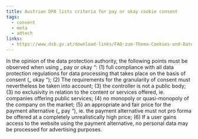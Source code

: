 ```yaml
---
title: Austrian DPA lists criteria for pay or okay cookie consent
tags:
  - consent
  - meta
  - adtech
links:
  - https://www.dsb.gv.at/download-links/FAQ-zum-Thema-Cookies-und-Datenschutz.html
---
```

In the opinion of the data protection authority, the following points must be observed when using „ pay or okay “: (1) full compliance with all data protection regulations for data processing that takes place on the basis of consent („ okay “); (2) The requirements for the granularity of consent must nevertheless be taken into account; (3) the controller is not a public body; (3) no exclusivity in relation to the content or services offered, ie. companies offering public services; (4) no monopoly or quasi-monopoly of the company on the market; (5) an appropriate and fair price for the payment alternative („ pay “), ie. the payment alternative must not pro forma be offered at a completely unrealistically high price; (6) If a user gains access to the website using the payment alternative, no personal data may be processed for advertising purposes.